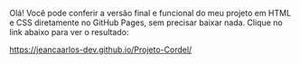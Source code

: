 Olá! Você pode conferir a versão final e funcional do meu projeto em HTML e CSS diretamente no GitHub Pages, sem precisar baixar nada. Clique no link abaixo para ver o resultado:

https://jeancaarlos-dev.github.io/Projeto-Cordel/
